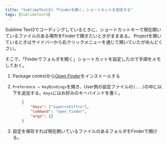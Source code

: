 ```yaml
---
title: "SublimeText3に「Finderを開く」ショートカットを設定する"
tags: [SublimeText3]
---
```


Sublime Text3でコーディングしているときに、ショートカットキーで現在開いているファイルのある場所をFinderで開きたいときがままある。
Projectを開いているときはサイドバーから右クリックメニューを通じて開いていたがめんどくさい。

そこで、「Finderでフォルダを開く」ショートカットを設定したので手順をメモしておく。

1. Package controlから[Open Finder](https://packagecontrol.io/packages/Open%20Finder)をインストールする
2. ```Preference → KeyBindings```を開き、User側の設定ファイルの```[...]```の中に以下を追加する。```Keys```にはお好みのキーバインドを書く。

    ```json
        {
            "keys": ["super+shift+o"],
            "command": "open_finder",
            "args": {}
        }
    ```

3. 設定を保存すれば現在開いているファイルのあるフォルダをFinderで開ける。